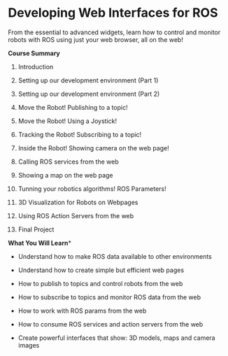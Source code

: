 # Developing Web Interfaces for ROS

From the essential to advanced widgets, learn how to control and monitor robots with ROS using just your web browser, all on the web!

**Course Summary**

1. Introduction

2. Setting up our development environment (Part 1)

3. Setting up our development environment (Part 2)

4. Move the Robot! Publishing to a topic!

5. Move the Robot! Using a Joystick!

6. Tracking the Robot! Subscribing to a topic!

7. Inside the Robot! Showing camera on the web page!

8. Calling ROS services from the web

9. Showing a map on the web page

10. Tunning your robotics algorithms! ROS Parameters!

11. 3D Visualization for Robots on Webpages

12. Using ROS Action Servers from the web

13. Final Project


**What You Will Learn***

* Understand how to make ROS data available to other environments

* Understand how to create simple but efficient web pages

* How to publish to topics and control robots from the web

* How to subscribe to topics and monitor ROS data from the web

* How to work with ROS params from the web

* How to consume ROS services and action servers from the web

* Create powerful interfaces that show: 3D models, maps and camera images
